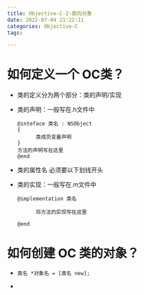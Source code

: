 ```yaml
---
title: Objective-C-2-面向对象
date: 2022-07-04 21:22:11
categories: Objective-C
tags:

---
```


# 如何定义一个 OC类？

-  类的定义分为两个部分：类的声明/实现

- 类的声明：一般写在.h文件中

  ~~~
  @inteface 类名 : NSObject
  {
  		类成员变量声明
  }
  方法的声明写在这里
  @end
  ~~~

- 类的属性名 必须要以下划线开头

- 类的实现：一般写在.m文件中

  ~~~
  @implementation 类名
  
        将方法的实现写在这里
  
  @end
  ~~~

# 如何创建 OC 类的对象？

- ~~~
  类名 *对象名 = [类名 new];
  ~~~

- 



